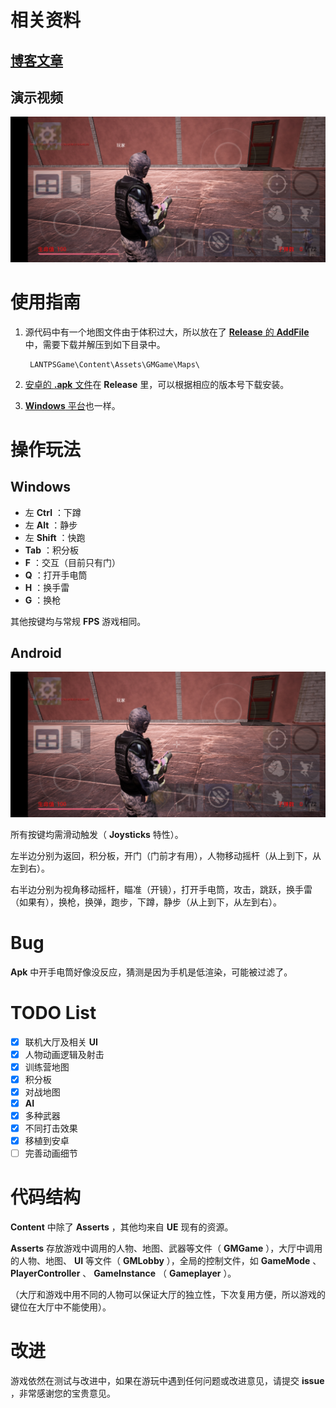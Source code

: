 # 相关资料

## [博客文章](https://zong4.github.io/2022/08/03/22FPSGame/)

## 演示视频

[![Bilibili视频](/MDSource/ControlUI1.jpg)](https://www.bilibili.com/video/BV1gt4y177cP/?vd_source=0b6d3684e93bbb6631e1931c0c00f657)

# 使用指南

1. 源代码中有一个地图文件由于体积过大，所以放在了 [**Release** 的 **AddFile**](https://github.com/zong4/LANTPSGame/releases/tag/Demonstration_BuiltData.uasset_v1.0.0) 中，需要下载并解压到如下目录中。

        LANTPSGame\Content\Assets\GMGame\Maps\

2. [安卓的 **.apk** 文件](https://github.com/zong4/LANTPSGame/releases/tag/Android_v1.0.0)在 **Release** 里，可以根据相应的版本号下载安装。

3. [**Windows** 平台](https://github.com/zong4/LANTPSGame/releases/tag/Windows_v1.0.0)也一样。

# 操作玩法

## Windows

* 左 **Ctrl**   ：下蹲
* 左 **Alt**    ：静步
* 左 **Shift**  ：快跑
* **Tab**       ：积分板
* **F**         ：交互（目前只有门）
* **Q**         ：打开手电筒
* **H**         ：换手雷
* **G**         ：换枪

其他按键均与常规 **FPS** 游戏相同。

## Android

![操作界面](/MDSource/ControlUI1.jpg)

所有按键均需滑动触发（ **Joysticks** 特性）。

左半边分别为返回，积分板，开门（门前才有用），人物移动摇杆（从上到下，从左到右）。

右半边分别为视角移动摇杆，瞄准（开镜），打开手电筒，攻击，跳跃，换手雷（如果有），换枪，换弹，跑步，下蹲，静步（从上到下，从左到右）。

# Bug

**Apk** 中开手电筒好像没反应，猜测是因为手机是低渲染，可能被过滤了。

# TODO List

- [x] 联机大厅及相关 **UI** 
- [x] 人物动画逻辑及射击
- [x] 训练营地图
- [x] 积分板
- [x] 对战地图
- [x] **AI**
- [x] 多种武器
- [x] 不同打击效果
- [x] 移植到安卓
- [ ] 完善动画细节

# 代码结构

**Content** 中除了 **Asserts** ，其他均来自 **UE** 现有的资源。

**Asserts** 存放游戏中调用的人物、地图、武器等文件（ **GMGame** ），大厅中调用的人物、地图、 **UI** 等文件（ **GMLobby** ），全局的控制文件，如 **GameMode** 、 **PlayerController** 、 **GameInstance** （ **Gameplayer** ）。

（大厅和游戏中用不同的人物可以保证大厅的独立性，下次复用方便，所以游戏的键位在大厅中不能使用）。

# 改进

游戏依然在测试与改进中，如果在游玩中遇到任何问题或改进意见，请提交 **issue** ，非常感谢您的宝贵意见。
